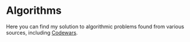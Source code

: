 # Algorithms
Here you can find my solution to algorithmic problems found from various sources, including [Codewars](http://codewars.com).
